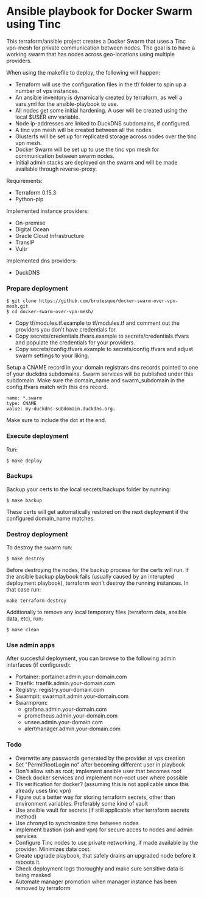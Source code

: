 # Ansible playbook for Docker Swarm using Tinc
This terraform/ansible project creates a Docker Swarm that uses a Tinc vpn-mesh for private communication between nodes. 
The goal is to have a working swarm that has nodes across geo-locations using multiple providers.

When using the makefile to deploy, the following will happen:
- Terraform will use the configuration files in the tf/ folder to spin up a number of vps instances.
- An ansible inventory is dynamically created by terraform, as well a vars.yml for the ansible-playbook to use.
- All nodes get some initial hardening. A user will be created using the local $USER env variable.
- Node ip-addresses are linked to DuckDNS subdomains, if configured.
- A tinc vpn mesh will be created between all the nodes.
- Glusterfs will be set up for replicated storage across nodes over the tinc vpn mesh.
- Docker Swarm will be set up to use the tinc vpn mesh for communication between swarm nodes.
- Initial admin stacks are deployed on the swarm and will be made available through reverse-proxy.

Requirements:
- Terraform 0.15.3
- Python-pip

Implemented instance providers:
- On-premise
- Digital Ocean
- Oracle Cloud Infrastructure
- TransIP
- Vultr

Implemented dns providers:
- DuckDNS

### Prepare deployment

```
$ git clone https://github.com/brutesque/docker-swarm-over-vpn-mesh.git
$ cd docker-swarm-over-vpn-mesh/
```

- Copy tf/modules.tf.example to tf/modules.tf and comment out the providers you don't have credentials for.
- Copy secrets/credentials.tfvars.example to secrets/credentials.tfvars and populate the credentials for your providers.
- Copy secrets/config.tfvars.example to secrets/config.tfvars and adjust swarm settings to your liking.

Setup a CNAME record in your domain registrars dns records pointed to one of your duckdns subdomains. 
Swarm services will be published under this subdomain. Make sure the domain_name and swarm_subdomain in the config.tfvars match with this dns record.
```
name: *.swarm
type: CNAME
value: my-duckdns-subdomain.duckdns.org.
```
Make sure to include the dot at the end.

### Execute deployment

Run:
```
$ make deploy
```

### Backups

Backup your certs to the local secrets/backups folder by running:
```
$ make backup
```
These certs will get automatically restored on the next deployment if the configured domain_name matches.

### Destroy deployment

To destroy the swarm run:
```
$ make destroy
```
Before destroying the nodes, the backup process for the certs will run.
If the ansible backup playbook fails (usually caused by an interupted deployment playbook), terraform won't destroy the running instances. In that case run:
```
make terraform-destroy
```

Additionally to remove any local temporary files (terraform data, ansible data, etc), run:
```
$ make clean
```

### Use admin apps

After succesful deployment, you can browse to the following admin interfaces (if configured):

- Portainer: portainer.admin.your-domain.com
- Traefik: traefik.admin.your-domain.com
- Registry: registry.your-domain.com
- Swarmpit: swarmpit.admin.your-domain.com
- Swarmprom:
    - grafana.admin.your-domain.com
    - prometheus.admin.your-domain.com
    - unsee.admin.your-domain.com
    - alertmanager.admin.your-domain.com

### Todo
- Overwrite any passwords generated by the provider at vps creation
- Set "PermitRootLogin no" after becoming different user in playbook
- Don't allow ssh as root; implement ansible user that becomes root
- Check docker services and implement non-root user where possible
- Tls verification for docker? (assuming this is not applicable since this already uses tinc vpn)
- Figure out a better way for storing terraform secrets, other than environment variables. Preferably some kind of vault
- Use ansible vault for secrets (if still applicable after terraform secrets method)
- Use chronyd to synchronize time between nodes
- implement bastion (ssh and vpn) for secure acces to nodes and admin services
- Configure Tinc nodes to use private networking, if made available by the provider. Minimizes data cost.
- Create upgrade playbook, that safely drains an upgraded node before it reboots it.
- Check deployment logs thoroughly and make sure sensitive data is being masked
- Automate manager promotion when manager instance has been removed by terraform
